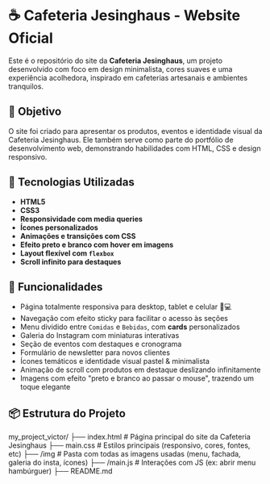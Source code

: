 # ☕ Cafeteria Jesinghaus - Website Oficial

Este é o repositório do site da **Cafeteria Jesinghaus**, um projeto desenvolvido com foco em design minimalista, cores suaves e uma experiência acolhedora, inspirado em cafeterias artesanais e ambientes tranquilos.

## 🎯 Objetivo

O site foi criado para apresentar os produtos, eventos e identidade visual da Cafeteria Jesinghaus. Ele também serve como parte do portfólio de desenvolvimento web, demonstrando habilidades com HTML, CSS e design responsivo.

## 🌈 Tecnologias Utilizadas

- **HTML5**
- **CSS3**
- **Responsividade com media queries**
- **Ícones personalizados**
- **Animações e transições com CSS**
- **Efeito preto e branco com hover em imagens**
- **Layout flexível com `flexbox`**
- **Scroll infinito para destaques**

## 🧁 Funcionalidades

- Página totalmente responsiva para desktop, tablet e celular 📱💻
- Navegação com efeito sticky para facilitar o acesso às seções
- Menu dividido entre `Comidas` e `Bebidas`, com **cards** personalizados
- Galeria do Instagram com miniaturas interativas
- Seção de eventos com destaques e cronograma
- Formulário de newsletter para novos clientes
- Ícones temáticos e identidade visual pastel & minimalista
- Animação de scroll com produtos em destaque deslizando infinitamente
- Imagens com efeito "preto e branco ao passar o mouse", trazendo um toque elegante

## 📦 Estrutura do Projeto

my_project_victor/
├── index.html              # Página principal do site da Cafeteria Jesinghaus
├── main.css                # Estilos principais (responsivo, cores, fontes, etc)
├── /img                    # Pasta com todas as imagens usadas (menu, fachada, galeria do insta, ícones)
├── /main.js                # Interações com JS (ex: abrir menu hambúrguer)
├── README.md
